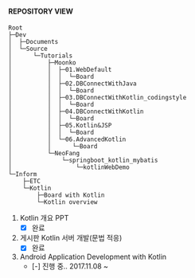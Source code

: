 #### REPOSITORY VIEW
```
Root
├─Dev
│  ├─Documents
│  └─Source
│      └─Tutorials
│          ├─Moonko
│          │  ├─01.WebDefault
│          │  │  └─Board
│          │  ├─02.DBConnectWithJava
│          │  │  └─Board
│          │  ├─03.DBConnectWithKotlin_codingstyle
│          │  │  └─Board
│          │  ├─04.DBConnectWithKotlin
│          │  │  └─Board
│          │  ├─05.Kotlin&JSP
│          │  │  └─Board
│          │  └─06.AdvancedKotlin
│          │      └─Board
│          └─NeoFang
│              └─springboot_kotlin_mybatis
│                  └─kotlinWebDemo
└─Inform
    ├─ETC
    └─Kotlin
        ├─Board with Kotlin
        └─Kotlin overview
```

1. Kotlin 개요 PPT <br />
    - [x] 완료
2. 게시판 Kotlin 서버 개발(문법 적응) <br />
    - [x] 완료
3. Android Application Development with Kotlin <br />
    - [-] 진행 중.. 2017.11.08 ~  
